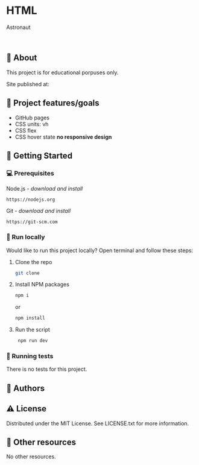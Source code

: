 # HTML
Astronaut

<br>

## 🌟 About

This project is for educational porpuses only. 

Site published at: 



## 🎯 Project features/goals

- GitHub pages
- CSS units: vh
- CSS flex
- CSS hover state
**no responsive design**


## 🧰 Getting Started

### 💻 Prerequisites

Node.js - _download and install_

```
https://nodejs.org
```

Git - _download and install_

```
https://git-scm.com
```

### 🏃 Run locally

Would like to run this project locally? Open terminal and follow these steps:

1. Clone the repo
    ```sh
    git clone 
    ```
2. Install NPM packages
    ```sh
    npm i
    ```
    or
    ```sh
    npm install
    ```
3. Run the script
   ```sh
    npm run dev
   ```



### 🧪 Running tests

There is no tests for this project.

## 🎅 Authors



## ⚠️ License

Distributed under the MIT License. See LICENSE.txt for more information.

## 🔗 Other resources

No other resources.